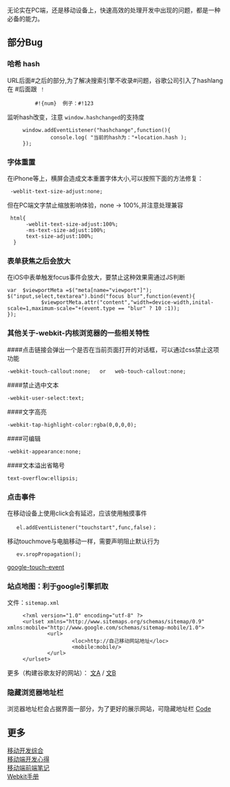 无论实在PC端，还是移动设备上，快速高效的处理开发中出现的问题，都是一种必备的能力。

## 部分Bug

### 哈希 hash
URL后面#之后的部分,为了解决搜索引擎不收录#问题，谷歌公司引入了hashlang 在 #后面跟` ！`

             #!{num}  例子：#!123

监听hash改变，注意 `window.hashchanged`的支持度
````
     window.addEventListener("hashchange",function(){
              console.log( "当前的hash为："+location.hash );
     });
````

### 字体重置
在iPhone等上，横屏会造成文本重置字体大小,可以按照下面的方法修复：

     -weblit-text-size-adjust:none; 

但在PC端文字禁止缩放影响体验，none → 100%,并注意处理兼容

     html{
          -weblit-text-size-adjust:100%; 
          -ms-text-size-adjust:100%; 
          text-size-adjust:100%; 
      }

### 表单获焦之后会放大
在iOS中表单触发focus事件会放大，要禁止这种效果需通过JS判断
````
var  $viewportMeta =$("meta[name="viewport"]");
$("input,select,textarea").bind("focus blur",function(event){
           $viewportMeta.attr("content","width=device-width,inital-scale=1,maximum-scale="+(event.type == "blur" ? 10 :1));
});
````

### 其他关于-webkit-内核浏览器的一些相关特性

####点击链接会弹出一个是否在当前页面打开的对话框，可以通过css禁止这项功能
````
-webkit-touch-callout:none;   or   web-touch-callout:none;
````
####禁止选中文本
````
-webkit-user-select:text;
````
####文字高亮
````
-webkit-tap-highlight-color:rgba(0,0,0,0);
````
####可编辑
````
-webkit-appearance:none;
````
####文本溢出省略号
````
text-overflow:ellipsis;
````
### 点击事件
在移动设备上使用click会有延迟，应该使用触摸事件

       el.addEventListener("touchstart",func,false)；

移动touchmove与电脑移动一样，需要声明阻止默认行为

       ev.sropPropagation();

[google-touch-event](http://code.google.com/mobile/articles/fast_buttons.html)

### 站点地图：利于google引擎抓取
文件：`sitemap.xml`
````
     <?xml version="1.0" encoding="utf-8" ?>
     <urlset xmlns="http://www.sitemaps.org/schemas/sitemap/0.9" xmlns:mobile="http://www.google.com/schemas/sitemap-mobile/1.0">
             <url>
                     <loc>http://自己移动网站地址</loc>
                     <mobile:mobile/>
             </url>
     </urlset>
````
更多（构建谷歌友好的网站）：
        [文A](http://googlewebmastercentral.blogspot.com/2011/02/making-websites-mobile-friendly.html) /
         [文B](http://googlewebmastercentral.blogspot.com/2009/11/help-google-index-your-mobile-site.html)

### 隐藏浏览器地址栏
浏览器地址栏会占据界面一部分，为了更好的展示网站，可隐藏地址栏
[Code](http://gist.github.com/1183357)

## 更多
[移动开发综合  ]( https://github.com/hoosin/mobile-web-favorites)<br/>
[移动端开发心得](http://blog.csdn.net/html5_/article/details/43961457)<br/>
[移动端前端笔记](http://segmentfault.com/a/1190000002581619)<br/>
[Webkit手册](http://ued.ctrip.com/webkitcss/index.html)